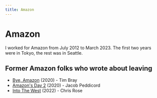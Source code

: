 ```yaml
---
title: Amazon
---
```

# Amazon

I worked for Amazon from July 2012 to March 2023. The first two years were in Tokyo, the rest was in Seattle.

## Former Amazon folks who wrote about leaving

- [Bye, Amazon](https://www.tbray.org/ongoing/When/202x/2020/04/29/Leaving-Amazon) (2020) - Tim Bray
- [Amazon's Day 2](https://peddicord.xyz/day-two/) (2020) - Jacob Peddicord
- [Into The West](https://offby1.website/posts/grey-ships-pass.html) (2022) - Chris Rose
